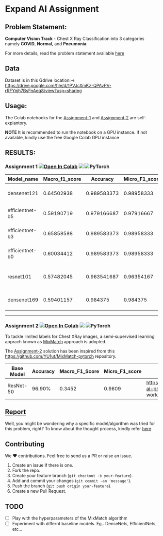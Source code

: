 # Expand AI Assignment

## Problem Statement: 
**Computer Vision Track** - Chest X Ray Classification into 3 categories namely **COVID**, **Normal**, and **Pneumonia**<br>

For more details, read the problem statement available [here](https://github.com/vasudev-sharma/Expand_AI-Assignment/blob/master/Expand%20AI%20Computer%20Vision%20Assignment.pdf)

## Data
Dataset is in this Gdrive location:-> https://drive.google.com/file/d/1PVJcXmKz-QPAvPV-rRFYnjh7BsFnAeq8/view?usp=sharing

## Usage:
The Colab notebooks for the [Assignment-1](https://github.com/vasudev-sharma/Expand_AI-Assignment/blob/master/Expand_ai_problem_1.ipynb) and [Assignment-2](https://github.com/vasudev-sharma/Expand_AI-Assignment/blob/master/Expand_ai_problem_2.ipynb) are self-explantory. 

**NOTE** It is recommended to run the notebook on a GPU instance. If not available, kindly use the free Google Colab GPU instance

## RESULTS: 
### Assignment 1 [![Open In Colab](https://colab.research.google.com/assets/colab-badge.svg)](https://github.com/vasudev-sharma/Expand_AI-Assignment/blob/master/Expand_ai_problem_1.ipynb) [![](https://raw.githubusercontent.com/wandb/assets/main/wandb-github-badge-28.svg)](https://wandb.ai/vs74/Expand-ai-problem-1?workspace=user-vs74) <img alt="PyTorch" src="https://img.shields.io/badge/PyTorch-%23EE4C2C.svg?style=for-the-badge&logo=PyTorch&logoColor=white" />

| Model_name      | Macro_f1_score | Accuracy    | Micro_F1_score | Model Logs                                                                  |
|-----------------|----------------|-------------|----------------|-----------------------------------------------------------------------------|
| densenet121     | 0.64502938     | 0.989583373 | 0.98958333     | https://wandb.ai/vs74/Expand-ai-problem-1/runs/1f2z5217?workspace=user-vs74 |
| efficientnet-b5 | 0.59190719     | 0.979166687 | 0.97916667     | https://wandb.ai/vs74/Expand-ai-problem-1/runs/3czw9l6w?workspace=user-vs74 |
| efficientnet-b3 | 0.65858588     | 0.989583373 | 0.98958333     | https://wandb.ai/vs74/Expand-ai-problem-1/runs/g3folx1r?workspace=user-vs74 |
| efficientnet-b0 | 0.60034412     | 0.989583373 | 0.98958333     | https://wandb.ai/vs74/Expand-ai-problem-1/runs/2urz30gh?workspace=user-vs74 |
| resnet101       | 0.57482045     | 0.963541687 | 0.96354167     | https://wandb.ai/vs74/Expand-ai-problem-1/runs/2w044b3y?workspace=user-vs74 |
| densenet169     | 0.59401157     | 0.984375    | 0.984375       | https://wandb.ai/vs74/Expand-ai-problem-1/runs/1f136ly7?workspace=user-vs74 |

---

### Assignment 2 [![Open In Colab](https://colab.research.google.com/assets/colab-badge.svg)](https://github.com/vasudev-sharma/Expand_AI-Assignment/blob/master/Expand_ai_problem_2.ipynb) [![](https://raw.githubusercontent.com/wandb/assets/main/wandb-github-badge-28.svg)](https://wandb.ai/vs74/Expand-ai-problem-2?workspace=user-vs74) <img alt="PyTorch" src="https://img.shields.io/badge/PyTorch-%23EE4C2C.svg?style=for-the-badge&logo=PyTorch&logoColor=white" />

To tackle limited labels for Chest XRay images, a semi-supervised learning apprach known as [MixMatch](https://arxiv.org/abs/1905.02249) approach is adopted.<br>

The [Assignment-2](https://github.com/vasudev-sharma/Expand_AI-Assignment/blob/master/Expand_ai_problem_2.ipynb) solution has been inspired from this https://github.com/YU1ut/MixMatch-pytorch repository. 

| Base Model | Accuracy | Macro_F1_Score | Micro_F1_score | Link                                                                        |
|------------|----------|----------------|----------------|-----------------------------------------------------------------------------|
| ResNet-50  | 96.90%   | 0.3452         | 0.9609         | https://wandb.ai/vs74/Expand-ai-problem-2/runs/3bistr67?workspace=user-vs74 |

## [Report](https://github.com/vasudev-sharma/Expand_AI-Assignment/blob/master/Report.pdf)
Well, you might be wondering why a specific model/algorithm was tried for this problem, right? To know about the thought process, kindly refer [here](https://github.com/vasudev-sharma/Expand_AI-Assignment/blob/master/Report.pdf)

## Contributing
We ❤️ contributions. Feel free to send us a PR or raise an issue.

1. Create an issue if there is one.
2. Fork the repo.
3. Create your feature branch (`git checkout -b your-feature`).
4. Add and commit your changes (`git commit -am 'message'`).
5. Push the branch (`git push origin your-feature`).
6. Create a new Pull Request.


## TODO
- [ ] Play with the hyperparameters of the MixMatch algorithm
- [ ] Experiment with differnt baseline models. Eg.. DenseNets, EfficientNets, etc...
